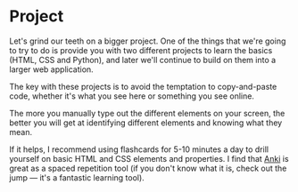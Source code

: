 # Project

Let's grind our teeth on a bigger project. One of the things that we're going to try to do is provide you with two different projects to learn the basics (HTML, CSS and Python), and later we'll continue to build on them into a larger web application.

The key with these projects is to avoid the temptation to copy-and-paste code, whether it's what you see here or something you see online.

The more you manually type out the different elements on your screen, the better you will get at identifying different elements and knowing what they mean.

If it helps, I recommend using flashcards for 5-10 minutes a day to drill yourself on basic HTML and CSS elements and properties. I find that [Anki](http://ankisrs.net/) is great as a spaced repetition tool (if you don't know what it is, check out the jump — it's a fantastic learning tool).

